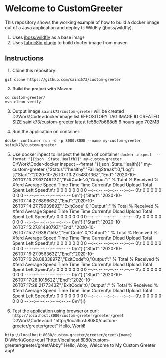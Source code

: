 # Welcome to CustomGreeter

This repository shows the working example of how to build a docker image out of a Java application and deploy to WildFly (jboss/wildfly).
1. Uses <a href="https://registry.hub.docker.com/u/jboss/wildfly/">jboss/wildfly</a> as a base image
2. Uses <a href="https://github.com/fabric8io/docker-maven-plugin">fabric8io plugin</a> to build docker image from maven

Instructions
-----------------

1. Clone this repository:

`git clone https://github.com/sainik73/custom-greeter`

2. Build the project with Maven:

```
cd custom-greeter/
mvn clean verify
```

3. Output image `sainik73/custom-greeter` will be created
D:\Work\Code>docker image list
REPOSITORY                TAG                      IMAGE ID            CREATED             SIZE
sainik73/custom-greeter   latest                   fe58c7b688d5        6 hours ago         702MB

4. Run the application on container:

`docker container run -d -p 8080:8080 --name my-custom-greeter sainik73/custom-greeter`

5. Use docker inpect to inspect the health of container
`docker inspect  --format "{{json .State.Health}}" my-custom-greeter`
D:\Work\Code>docker inspect  --format "{{json .State.Health}}" my-custom-greeter
{"Status":"healthy","FailingStreak":0,"Log":[{"Start":"2020-10-26T07:13:27.5480136Z","End":"2020-10-26T07:13:27.6774922Z","ExitCode":0,"Output":"  % Total    % Received % Xferd  Average Speed   Time    Time     Time  Current\n                                 Dload  Upload   Total   Spent    Left  Speed\n\r  0     0    0     0    0     0      0      0 --:--:-- --:--:-- --:--:--     0\r  0     0    0     0    0     0      0      0 --:--:-- --:--:-- --:--:--     0\n"},{"Start":"2020-10-26T07:14:27.689663Z","End":"2020-10-26T07:14:27.7993989Z","ExitCode":0,"Output":"  % Total    % Received % Xferd  Average Speed   Time    Time     Time  Current\n                                 Dload  Upload   Total   Spent    Left  Speed\n\r  0     0    0     0    0     0      0      0 --:--:-- --:--:-- --:--:--     0\r  0     0    0     0    0     0      0      0 --:--:-- --:--:-- --:--:--     0\n"},{"Start":"2020-10-26T07:15:27.8148079Z","End":"2020-10-26T07:15:27.9387159Z","ExitCode":0,"Output":"  % Total    % Received % Xferd  Average Speed   Time    Time     Time  Current\n                                 Dload  Upload   Total   Spent    Left  Speed\n\r  0     0    0     0    0     0      0      0 --:--:-- --:--:-- --:--:--     0\r  0     0    0     0    0     0      0      0 --:--:-- --:--:-- --:--:--     0\n"},{"Start":"2020-10-26T07:16:27.956363Z","End":"2020-10-26T07:16:28.0833897Z","ExitCode":0,"Output":"  % Total    % Received % Xferd  Average Speed   Time    Time     Time  Current\n                                 Dload  Upload   Total   Spent    Left  Speed\n\r  0     0    0     0    0     0      0      0 --:--:-- --:--:-- --:--:--     0\r  0     0    0     0    0     0      0      0 --:--:-- --:--:-- --:--:--     0\n"},{"Start":"2020-10-26T07:17:28.101562Z","End":"2020-10-26T07:17:28.2177343Z","ExitCode":0,"Output":"  % Total    % Received % Xferd  Average Speed   Time    Time     Time  Current\n                                 Dload  Upload   Total   Spent    Left  Speed\n\r  0     0    0     0    0     0      0      0 --:--:-- --:--:-- --:--:--     0\r  0     0    0     0    0     0      0      0 --:--:-- --:--:-- --:--:--     0\n"}]}

6. Test the application using browser or curl:
`http://localhost:8080/custom-greeter/greeter/greet`
D:\Work\Code>curl "http://localhost:8080/custom-greeter/greeter/greet"
Hello, World!

`http://localhost:8080/custom-greeter/greeter/greet\{name}`
D:\Work\Code>curl "http://localhost:8080/custom-greeter/greeter/greet/Abby"
Hello, Abby, Welcome to My Custom Greeter app!